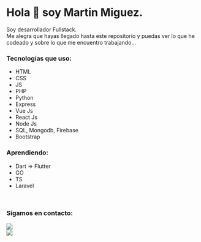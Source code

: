 # Hola 👋 soy Martin Miguez.
</hr>

Soy desarrollador Fullstack.
</br>
Me alegra que hayas llegado hasta este repositorio y puedas ver lo que he codeado y sobre lo que me encuentro trabajando...

### Tecnologías que uso:
<ul>
<li> HTML </li>
<li> CSS </li>
  <li> JS </li>
  <li> PHP </li>
  <li> Python </li>
  <li> Express </li>
  <li> Vue Js </li>
  <li> React Js </li>
  <li> Node Js </li>
  <li> SQL, Mongodb, Firebase </li>
  <li> Bootstrap </li>
</ul>

### Aprendiendo:
<ul>
<li> Dart => Flutter </li>
<li> GO </li>
  <li> TS </li>
  <li> Laravel </li>
</ul>


  
  </br>
 </hr>
 
 ### Sigamos en contacto: </br>
<div> 
 <a href = "mailto:martinmiguez77@gmail.com"><img src="https://img.shields.io/badge/-Gmail-%23333?style=for-the-badge&logo=gmail&logoColor=white" target="_blank"></a></br>
  <a href="https://www.linkedin.com/in/martin-alejandro-miguez/" target="_blank"><img src="https://img.shields.io/badge/-LinkedIn-%230077B5?style=for-the-badge&logo=linkedin&logoColor=white" target="_blank"></a>
</div>
